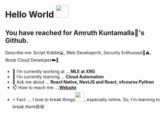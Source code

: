 # Hello World <img src="https://github.com/itsvinayak/itsvinayak/blob/master/assets/Hi.gif" width="40px">

## You have reached for Amruth Kuntamalla🐧's Github.  
  Describe me: Script Kiddie💻, Web Developer🌐, Security Enthusiast🚩⚠️, Noob Cloud Developer☁️🤣 

- 🔭 I’m currently working at ... <b>MLE at XRG</b>
- 🌱 I’m currently learning ... <b>Cloud Automation</b>
- 💬 Ask me about ...<b> React Native, NextJS and React, ofcourse Python </b>
- 📫 How to reach me: ...<b>[Website](https://AmruthKuntamalla.live)</b>
- ⚡ Fact: ... I love to break things<img src="https://github.com/itsvinayak/itsvinayak/blob/master/assets/code-cat.gif" width="30px">, especially online. So, I'm learning to break them😄😄

